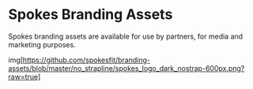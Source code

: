 # Spokes Branding Assets
Spokes branding assets are available for use by partners, for media and marketing purposes.

img[https://github.com/spokesfit/branding-assets/blob/master/no_strapline/spokes_logo_dark_nostrap-600px.png?raw=true]
